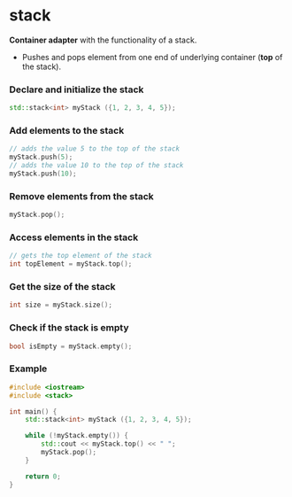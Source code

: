 # stack

**Container adapter** with the functionality of a stack.

- Pushes and pops element from one end of underlying container (**top** of the
  stack).

### Declare and initialize the stack

```c++
std::stack<int> myStack ({1, 2, 3, 4, 5});
```

### Add elements to the stack

```c++
// adds the value 5 to the top of the stack
myStack.push(5); 
// adds the value 10 to the top of the stack
myStack.push(10);
```

### Remove elements from the stack

```c++
myStack.pop();
```

### Access elements in the stack

```c++
// gets the top element of the stack
int topElement = myStack.top();
```

### Get the size of the stack

```c++
int size = myStack.size();
```

### Check if the stack is empty

```c++
bool isEmpty = myStack.empty();
```

### Example

```c++
#include <iostream>
#include <stack>

int main() {
    std::stack<int> myStack ({1, 2, 3, 4, 5});

    while (!myStack.empty()) {
        std::cout << myStack.top() << " ";
        myStack.pop();
    }

    return 0;
}
```
